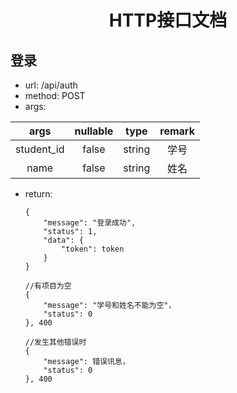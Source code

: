 <h1 align="center">HTTP接口文档</h1>

## 登录
- url: /api/auth
- method: POST
- args: 

| args | nullable | type | remark   |
|:------:|:------:|:------:|:------:|
|    student_id    |    false    |    string   |    学号    |
|    name    |    false    |    string   |    姓名      |
- return:

      {
          "message": "登录成功",
          "status": 1,
          "data": {
              "token": token
          }
      }
      
      //有项目为空
      {
          "message": "学号和姓名不能为空"，
          "status": 0
      }, 400
      
      //发生其他错误时
      {
          "message": 错误讯息，
          "status": 0
      }, 400

